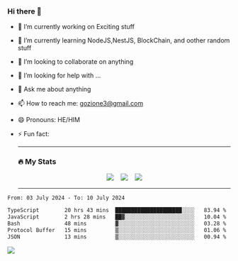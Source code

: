 ### Hi there 👋

<!--
**charlieScript/charlieScript** is a ✨ _special_ ✨ repository because its `README.md` (this file) appears on your GitHub profile.

Here are some ideas to get you started: -->

- 🔭 I’m currently working on Exciting stuff
- 🌱 I’m currently learning NodeJS,NestJS, BlockChain, and oother random stuff
- 👯 I’m looking to collaborate on anything
- 🤔 I’m looking for help with ...
- 💬 Ask me about anything
- 📫 How to reach me: gozione3@gmail.com
- 😄 Pronouns: HE/HIM
- ⚡ Fun fact:


  ---

  ### :fire: My Stats

  <div id="stats" align="center">
  <img src="http://github-readme-streak-stats.herokuapp.com?user=charlieScript&theme=dark&date_format=M%20j%5B%2C%20Y%5D" />&nbsp;&nbsp;&nbsp;
  <img src="https://github-readme-stats.vercel.app/api/top-langs/?username=charlieScript&layout=compact&theme=vision-friendly-dark"/>&nbsp;&nbsp;&nbsp;
  <img src="https://github-readme-stats.vercel.app/api?username=charlieScript&show_icons=true&theme=radical"/>
  </div>

  ---



<!--START_SECTION:waka-->

```txt
From: 03 July 2024 - To: 10 July 2024

TypeScript        20 hrs 43 mins  █████████████████████░░░░   83.94 %
JavaScript        2 hrs 28 mins   ██▓░░░░░░░░░░░░░░░░░░░░░░   10.04 %
Bash              48 mins         ▓░░░░░░░░░░░░░░░░░░░░░░░░   03.28 %
Protocol Buffer   15 mins         ▒░░░░░░░░░░░░░░░░░░░░░░░░   01.06 %
JSON              13 mins         ▒░░░░░░░░░░░░░░░░░░░░░░░░   00.94 %
```

<!--END_SECTION:waka-->
![](https://komarev.com/ghpvc/?username=charlieScript)
